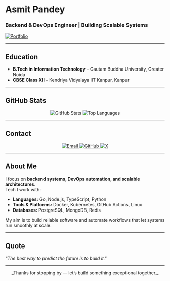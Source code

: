 # Asmit Pandey

### Backend & DevOps Engineer | Building Scalable Systems
[![Portfolio](https://img.shields.io/badge/Portfolio-000?style=for-the-badge)](https://portfoliohehe.vercel.app)

---

##  Education
- **B.Tech in Information Technology** – Gautam Buddha University, Greater Noida  
- **CBSE Class XII** – Kendriya Vidyalaya IIT Kanpur, Kanpur  

---
##  GitHub Stats
<p align="center">
  <img src="https://github-readme-stats.vercel.app/api?username=asmit990&show_icons=true&theme=default" alt="GitHub Stats" />
  <img src="https://github-readme-stats.vercel.app/api/top-langs/?username=asmit990&layout=compact&theme=default" alt="Top Languages" />
</p>

---

##  Contact
<p align="center">
  <a href="mailto:asmitpandey41@gmail.com">
    <img alt="Email" src="https://img.shields.io/badge/Email-D14836?style=for-the-badge" />
  </a>
  <a href="https://github.com/asmit990" target="_blank">
    <img alt="GitHub" src="https://img.shields.io/badge/GitHub-181717?style=for-the-badge" />
  </a>
  <a href="http://www.x.com/asmitwt" target="_blank">
    <img alt="X" src="https://img.shields.io/badge/X-1DA1F2?style=for-the-badge" />
  </a>
</p>

---

##  About Me
I focus on **backend systems, DevOps automation, and scalable architectures**.  
Tech I work with:  
- **Languages:** Go, Node.js, TypeScript, Python  
- **Tools & Platforms:** Docker, Kubernetes, GitHub Actions, Linux  
- **Databases:** PostgreSQL, MongoDB, Redis  

My aim is to build reliable software and automate workflows that let systems run smoothly at scale.  

---

##  Quote
*"The best way to predict the future is to build it."*  

---

<p align="center">
  _Thanks for stopping by — let’s build something exceptional together._
</p>

